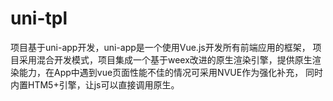 # uni-tpl
项目基于uni-app开发，uni-app是一个使用Vue.js开发所有前端应用的框架， 项目采用混合开发模式，项目集成一个基于weex改进的原生渲染引擎，提供原生渲染能力，在App中遇到vue页面性能不佳的情况可采用NVUE作为强化补充， 同时内置HTM5+引擎，让js可以直接调用原生。
